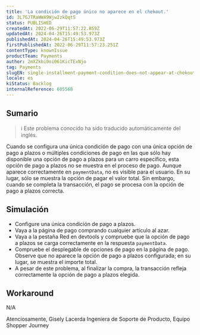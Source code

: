 ```yaml
---
title: 'La condición de pago único no aparece en el chekout.'
id: 3L7GJTRaWWA9Wjw2zkQqtS
status: PUBLISHED
createdAt: 2022-06-29T11:57:22.859Z
updatedAt: 2024-04-26T15:49:53.973Z
publishedAt: 2024-04-26T15:49:53.973Z
firstPublishedAt: 2022-06-29T11:57:23.251Z
contentType: knownIssue
productTeam: Payments
author: 2mXZkbi0oi061KicTExNjo
tag: Payments
slugEN: single-installment-payment-condition-does-not-appear-at-chekout
locale: es
kiStatus: Backlog
internalReference: 605568
---
```


## Sumario

>ℹ️ Este problema conocido ha sido traducido automáticamente del inglés.


Cuando se configura una única condición de pago con una única opción de pago a plazos o múltiples condiciones de pago en las que sólo hay disponible una opción de pago a plazos para un carro específico, esta opción de pago a plazos no se muestra en el proceso de pago. Aunque aparece correctamente en `paymentData`, no es visible para el usuario. En su lugar, sólo se muestra la opción de pagar el valor total. Sin embargo, cuando se completa la transacción, el pago se procesa con la opción de pago a plazos correcta.


##

## Simulación



- Configure una única condición de pago a plazos.
- Vaya a la página de pago comprando cualquier artículo al azar.
- Vaya a la pestaña Red en devtools y compruebe que la opción de pago a plazos se carga correctamente en la respuesta `paymentData`.
- Compruebe el desplegable de opciones de pago en la página de pago. Observe que no aparece la opción de pago a plazos configurada; en su lugar, se muestra el importe total.
- A pesar de este problema, al finalizar la compra, la transacción refleja correctamente la opción de pago a plazos elegida.



## Workaround


N/A

Atenciosamente,
Gisely Lacerda
Ingeniera de Soporte de Producto, Equipo Shopper Journey

